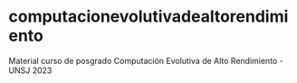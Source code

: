 # computacionevolutivadealtorendimiento
Material curso de posgrado Computación Evolutiva de Alto Rendimiento - UNSJ 2023
